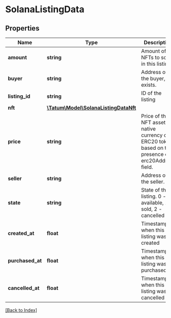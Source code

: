# SolanaListingData

## Properties

Name | Type | Description | Notes
------------ | ------------- | ------------- | -------------
**amount** | **string** | Amount of NFTs to sold in this listing. |
**buyer** | **string** | Address of the buyer, if exists. | [optional]
**listing_id** | **string** | ID of the listing |
**nft** | [**\Tatum\Model\SolanaListingDataNft**](SolanaListingDataNft.md) |  |
**price** | **string** | Price of the NFT asset in native currency or ERC20 token based on the presence of erc20Address field. |
**seller** | **string** | Address of the seller. |
**state** | **string** | State of the listing. 0 - available, 1 - sold, 2 - cancelled |
**created_at** | **float** | Timestamp when this listing was created |
**purchased_at** | **float** | Timestamp when this listing was purchased | [optional]
**cancelled_at** | **float** | Timestamp when this listing was cancelled | [optional]

[[Back to Index]](../index.md)
